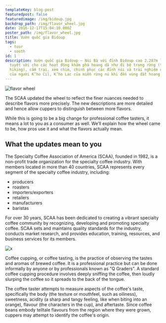 ```yaml
---
templateKey: blog-post
featuredpost: false
featuredimage: /img/bidoup.jpg
backdrop_path: /img/flavor_wheel.jpg
date: 2016-12-17T15:04:10.000Z
poster_path: /img/flavor_wheel.jpg
title: Vườn quốc gia Bidoup
tags:
  - tour
  - south
id: 1
description: Vườn quốc gia Bidoup – Núi Bà với đỉnh Bidoup cao 2.287m là một nơi
  tuyệt vời cho các hoạt động khám phá hoang dã như đi bộ trong rừng (trekking,
  hiking), cắm trại, xem chim, chinh phục các đỉnh núi và trải nghiệm cuộc sống
  của người K’ho Cil, K’ho Lac của miền rừng nú khi đến vùng đất hoang dã này.
---
```

![flavor wheel](/img/33386526222_8246e9452e_k_1024x1024.jpg)

The SCAA updated the wheel to reflect the finer nuances needed to describe flavors more precisely. The new descriptions are more detailed and hence allow cuppers to distinguish between more flavors.

While this is going to be a big change for professional coffee tasters, it means a lot to you as a consumer as well. We’ll explain how the wheel came to be, how pros use it and what the flavors actually mean.

## What the updates mean to you

The Specialty Coffee Association of America (SCAA), founded in 1982, is a non-profit trade organization for the specialty coffee industry. With members located in more than 40 countries, SCAA represents every segment of the specialty coffee industry, including:

* producers
* roasters
* importers/exporters
* retailers
* manufacturers
* baristas

For over 30 years, SCAA has been dedicated to creating a vibrant specialty coffee community by recognizing, developing and promoting specialty coffee. SCAA sets and maintains quality standards for the industry, conducts market research, and provides education, training, resources, and business services for its members.

![x](/img/10-dinh-nui-cao-nhat-viet-nam.jpg "x")

Coffee cupping, or coffee tasting, is the practice of observing the tastes and aromas of brewed coffee. It is a professional practice but can be done informally by anyone or by professionals known as "Q Graders". A standard coffee cupping procedure involves deeply sniffing the coffee, then loudly slurping the coffee so it spreads to the back of the tongue.

The coffee taster attempts to measure aspects of the coffee's taste, specifically the body (the texture or mouthfeel, such as oiliness), sweetness, acidity (a sharp and tangy feeling, like when biting into an orange), flavour (the characters in the cup), and aftertaste. Since coffee beans embody telltale flavours from the region where they were grown, cuppers may attempt to identify the coffee's origin.